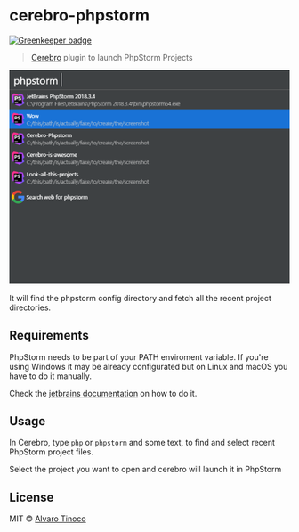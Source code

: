# cerebro-phpstorm

[![Greenkeeper badge](https://badges.greenkeeper.io/MrMarble/cerebro-phpstorm.svg)](https://greenkeeper.io/)

> [Cerebro](http://www.cerebroapp.com) plugin to launch PhpStorm Projects

![](screenshot.png)

It will find the phpstorm config directory and fetch all the recent project directories.

## Requirements

PhpStorm needs to be part of your PATH enviroment variable. If you're using Windows it may be already configurated but on Linux and macOS you have to do it manually.

Check the [jetbrains documentation](https://www.jetbrains.com/help/phpstorm/working-with-the-ide-features-from-command-line.html#launchers-macos-linux) on how to do it.

## Usage

In Cerebro, type `php` or `phpstorm` and some text, to find and select recent PhpStorm project files.

Select the project you want to open and cerebro will launch it in PhpStorm

## License

MIT © [Alvaro Tinoco](https://github.com/mrmarble)